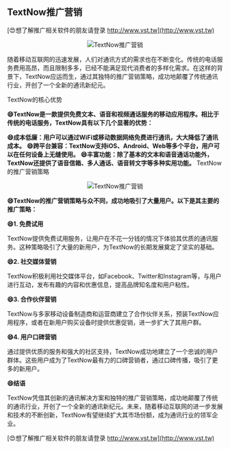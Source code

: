 ## **TextNow推广营销**

[😍想了解推广相关软件的朋友请登录 http://www.vst.tw](http://www.vst.tw)

 <center><img src="https://vst.tw/MP4/tuiguang/png/0.png" alt="TextNow推广营销"></center>

随着移动互联网的迅速发展，人们对通讯方式的需求也在不断变化。传统的电话服务费用高昂，而且限制多多，已经不能满足现代消费者的多样化需求。在这样的背景下，TextNow应运而生，通过其独特的推广营销策略，成功地颠覆了传统通讯行业，开创了一个全新的通讯新纪元。

TextNow的核心优势

**😄TextNow是一款提供免费文本、语音和视频通话服务的移动应用程序。相比于传统的电话服务，TextNow具有以下几个显著的优势：**

**😄成本低廉：用户可以通过WiFi或移动数据网络免费进行通讯，大大降低了通讯成本。**
**😄跨平台兼容：TextNow支持iOS、Android、Web等多个平台，用户可以在任何设备上无缝使用。**
**😄丰富功能：除了基本的文本和语音通话功能外，TextNow还提供了语音信箱、多人通话、语音转文字等多种实用功能。**
TextNow的推广营销策略

 <center><img src="https://vst.tw/MP4/tuiguang/png/0.png" alt="TextNow推广营销"></center>

**😄TextNow的推广营销策略与众不同，成功地吸引了大量用户。以下是其主要的推广策略：**

**😄1. 免费试用**

TextNow提供免费试用服务，让用户在不花一分钱的情况下体验其优质的通讯服务。这种策略吸引了大量的新用户，为TextNow的长期发展奠定了坚实的基础。

**😄2. 社交媒体营销**

TextNow积极利用社交媒体平台，如Facebook、Twitter和Instagram等，与用户进行互动，发布有趣的内容和优惠信息，提高品牌知名度和用户粘性。

**😄3. 合作伙伴营销**

TextNow与多家移动设备制造商和运营商建立了合作伙伴关系，预装TextNow应用程序，或者在新用户购买设备时提供优惠促销，进一步扩大了其用户群。

**😄4. 用户口碑营销**

通过提供优质的服务和强大的社区支持，TextNow成功地建立了一个忠诚的用户群体。这些用户成为了TextNow最有力的口碑营销者，通过口碑传播，吸引了更多的新用户。

**😄结语**

TextNow凭借其创新的通讯解决方案和独特的推广营销策略，成功地颠覆了传统的通讯行业，开创了一个全新的通讯新纪元。未来，随着移动互联网的进一步发展和技术的不断创新，TextNow有望继续扩大其市场份额，成为通讯行业的领军企业。

[😍想了解推广相关软件的朋友请登录 http://www.vst.tw](http://www.vst.tw)



